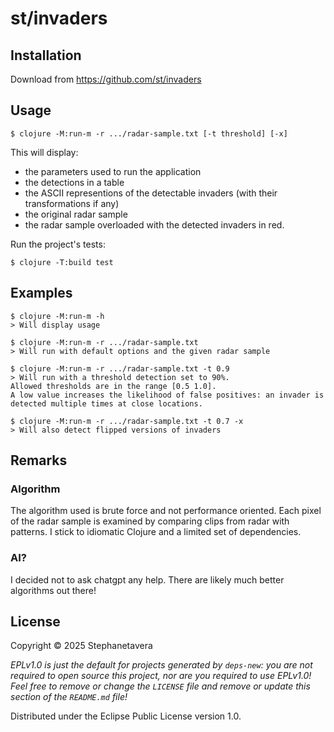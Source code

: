 # st/invaders

## Installation

Download from https://github.com/st/invaders

## Usage

    $ clojure -M:run-m -r .../radar-sample.txt [-t threshold] [-x]

This will display:
* the parameters used to run the application
* the detections in a table
* the ASCII representions of the detectable invaders (with their transformations if any)
* the original radar sample
* the radar sample overloaded with the detected invaders in red.

Run the project's tests:

    $ clojure -T:build test

## Examples

    $ clojure -M:run-m -h 
    > Will display usage

    $ clojure -M:run-m -r .../radar-sample.txt
    > Will run with default options and the given radar sample

    $ clojure -M:run-m -r .../radar-sample.txt -t 0.9
    > Will run with a threshold detection set to 90%. 
    Allowed thresholds are in the range [0.5 1.0].
    A low value increases the likelihood of false positives: an invader is detected multiple times at close locations.

    $ clojure -M:run-m -r .../radar-sample.txt -t 0.7 -x
    > Will also detect flipped versions of invaders   

## Remarks

### Algorithm

The algorithm used is brute force and not performance oriented.
Each pixel of the radar sample is examined by comparing clips from radar with patterns. 
I stick to idiomatic Clojure and a limited set of dependencies.

### AI?

I decided not to ask chatgpt any help. There are likely much better algorithms out there!

## License

Copyright © 2025 Stephanetavera

_EPLv1.0 is just the default for projects generated by `deps-new`: you are not_
_required to open source this project, nor are you required to use EPLv1.0!_
_Feel free to remove or change the `LICENSE` file and remove or update this_
_section of the `README.md` file!_

Distributed under the Eclipse Public License version 1.0.
